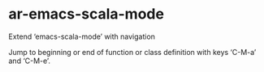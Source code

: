 # ar-emacs-scala-mode
Extend ‘emacs-scala-mode’ with navigation

Jump to beginning or end of function or class definition with keys
‘C-M-a’ and ‘C-M-e’.
